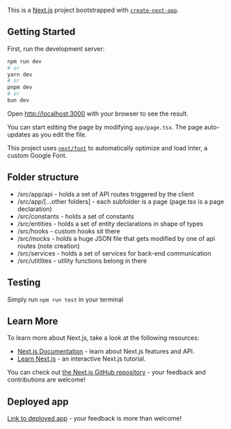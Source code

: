 This is a [Next.js](https://nextjs.org/) project bootstrapped with [`create-next-app`](https://github.com/vercel/next.js/tree/canary/packages/create-next-app).

## Getting Started

First, run the development server:

```bash
npm run dev
# or
yarn dev
# or
pnpm dev
# or
bun dev
```

Open [http://localhost:3000](http://localhost:3000) with your browser to see the result.

You can start editing the page by modifying `app/page.tsx`. The page auto-updates as you edit the file.

This project uses [`next/font`](https://nextjs.org/docs/basic-features/font-optimization) to automatically optimize and load Inter, a custom Google Font.

## Folder structure

- /src/app/api - holds a set of API routes triggered by the client
- /src/app/[...other folders] - each subfolder is a page (page.tsx is a page declaration)
- /src/constants - holds a set of constants
- /src/entities - holds a set of entity declarations in shape of types
- /src/hooks - custom hooks sit there
- /src/mocks - holds a huge JSON file that gets modified by one of api routes (note creation)
- /src/services - holds a set of services for back-end communication
- /src/utitlites - utility functions belong in there

## Testing

Simply run `npm run test` in your terminal

## Learn More

To learn more about Next.js, take a look at the following resources:

- [Next.js Documentation](https://nextjs.org/docs) - learn about Next.js features and API.
- [Learn Next.js](https://nextjs.org/learn) - an interactive Next.js tutorial.

You can check out [the Next.js GitHub repository](https://github.com/vercel/next.js/) - your feedback and contributions are welcome!

## Deployed app

[Link to deployed app](https://patients-demo-g6u0t7fsw-dactglom12.vercel.app/) - your feedback is more than welcome!
